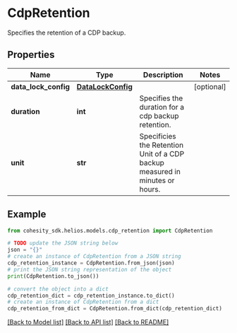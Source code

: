 # CdpRetention

Specifies the retention of a CDP backup.

## Properties

Name | Type | Description | Notes
------------ | ------------- | ------------- | -------------
**data_lock_config** | [**DataLockConfig**](DataLockConfig.md) |  | [optional] 
**duration** | **int** | Specifies the duration for a cdp backup retention. | 
**unit** | **str** | Specificies the Retention Unit of a CDP backup measured in minutes or hours. | 

## Example

```python
from cohesity_sdk.helios.models.cdp_retention import CdpRetention

# TODO update the JSON string below
json = "{}"
# create an instance of CdpRetention from a JSON string
cdp_retention_instance = CdpRetention.from_json(json)
# print the JSON string representation of the object
print(CdpRetention.to_json())

# convert the object into a dict
cdp_retention_dict = cdp_retention_instance.to_dict()
# create an instance of CdpRetention from a dict
cdp_retention_from_dict = CdpRetention.from_dict(cdp_retention_dict)
```
[[Back to Model list]](../README.md#documentation-for-models) [[Back to API list]](../README.md#documentation-for-api-endpoints) [[Back to README]](../README.md)


